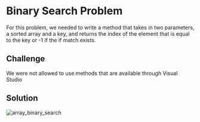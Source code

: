 # Binary Search Problem
For this problem, we needed to write a method that takes in two parameters, a sorted array and a key, and returns the index of the element that is equal to the key or -1 if the if match exists. 

## Challenge
We were not allowed to use methods that are available through Visual Studio

## Solution

![array_binary_search](./../../assets/array_binary_search.jpg)
